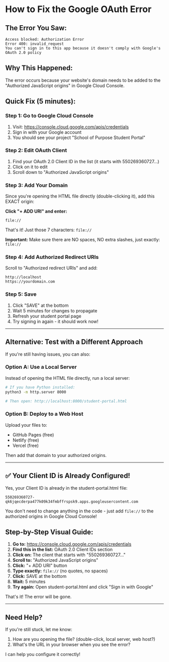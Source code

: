 # How to Fix the Google OAuth Error

## The Error You Saw:
```
Access blocked: Authorization Error
Error 400: invalid_request
You can't sign in to this app because it doesn't comply with Google's OAuth 2.0 policy
```

## Why This Happened:
The error occurs because your website's domain needs to be added to the "Authorized JavaScript origins" in Google Cloud Console.

## Quick Fix (5 minutes):

### Step 1: Go to Google Cloud Console
1. Visit: https://console.cloud.google.com/apis/credentials
2. Sign in with your Google account
3. You should see your project "School of Purpose Student Portal"

### Step 2: Edit OAuth Client
1. Find your OAuth 2.0 Client ID in the list (it starts with 550269360727...)
2. Click on it to edit
3. Scroll down to "Authorized JavaScript origins"

### Step 3: Add Your Domain
Since you're opening the HTML file directly (double-clicking it), add this EXACT origin:

**Click "+ ADD URI" and enter:**
```
file://
```

That's it! Just those 7 characters: `file://`

**Important:** Make sure there are NO spaces, NO extra slashes, just exactly: `file://`

### Step 4: Add Authorized Redirect URIs
Scroll to "Authorized redirect URIs" and add:
```
http://localhost
https://yourdomain.com
```

### Step 5: Save
1. Click "SAVE" at the bottom
2. Wait 5 minutes for changes to propagate
3. Refresh your student portal page
4. Try signing in again - it should work now!

---

## Alternative: Test with a Different Approach

If you're still having issues, you can also:

### Option A: Use a Local Server
Instead of opening the HTML file directly, run a local server:

```bash
# If you have Python installed:
python3 -m http.server 8000

# Then open: http://localhost:8000/student-portal.html
```

### Option B: Deploy to a Web Host
Upload your files to:
- GitHub Pages (free)
- Netlify (free)
- Vercel (free)

Then add that domain to your authorized origins.

---

## ✅ Your Client ID is Already Configured!

Yes, your Client ID is already in the student-portal.html file:
```
550269360727-qk6jqecderpa477k09k34fmbffrspsk9.apps.googleusercontent.com
```

You don't need to change anything in the code - just add `file://` to the authorized origins in Google Cloud Console!

## Step-by-Step Visual Guide:

1. **Go to:** https://console.cloud.google.com/apis/credentials
2. **Find this in the list:** OAuth 2.0 Client IDs section
3. **Click on:** The client that starts with "550269360727..."
4. **Scroll to:** "Authorized JavaScript origins"
5. **Click:** "+ ADD URI" button
6. **Type exactly:** `file://` (no quotes, no spaces)
7. **Click:** SAVE at the bottom
8. **Wait:** 5 minutes
9. **Try again:** Open student-portal.html and click "Sign in with Google"

That's it! The error will be gone.

---

## Need Help?
If you're still stuck, let me know:
1. How are you opening the file? (double-click, local server, web host?)
2. What's the URL in your browser when you see the error?

I can help you configure it correctly!
